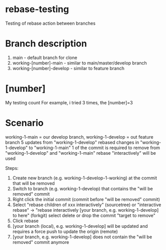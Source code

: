 # rebase-testing
Testing of rebase action between branches

# Branch description
1. main - default branch for clone
2. working-[number]-main - similar to main/master/develop branch
3. working-[number]-develop - similar to feature branch

# [number]
My testing count
For example, i tried 3 times, the [number]=3

# Scenario
working-1-main = our develop branch, working-1-develop = out feature branch
5 updates from "working-1-develop"
rebased changes in "working-1-develop" to "working-1-main"
1 of the commit is required to remove from "working-1-develop" and "working-1-main"
rebase "interactively" will be used

Steps:
1. Create new branch (e.g. working-1-develop-1-working) at the commit that will be removed
2. Switch to branch (e.g. working-1-develop) that contains the "will be removed" commit
3. Right click the initial commit (commit before "will be removed" commit)
4. Select "rebase children of xxx interactively" (sourcetree) or "interactive rebase" -> "rebase interactively [your branch, e.g. working-1-develop] to here" (forkgit)
select delete or drop the commit "target to remove"
5. Click rebase
6. [your branch (local), e.g. working-1-develop] will be updated and requires a force push to update the origin (remote)
7. [your branch, e.g. working-1-develop] does not contain the "will be removed" commit anymore

